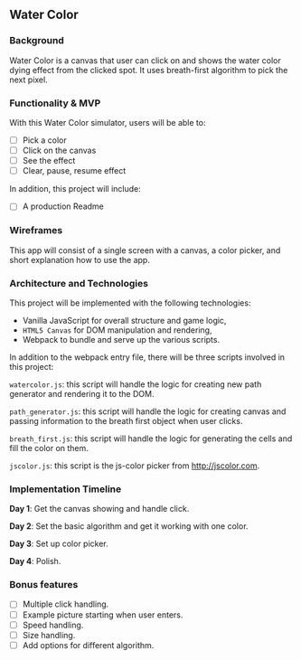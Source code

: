 ## Water Color

### Background

Water Color is a canvas that user can click on and shows the water color dying effect from the clicked spot.
It uses breath-first algorithm to pick the next pixel.

### Functionality & MVP  

With this Water Color simulator, users will be able to:

- [ ] Pick a color
- [ ] Click on the canvas
- [ ] See the effect
- [ ] Clear, pause, resume effect

In addition, this project will include:

- [ ] A production Readme

### Wireframes

This app will consist of a single screen with a canvas, a color picker, and short explanation how to use the app.

[wireframes]: ./wireframes

### Architecture and Technologies

This project will be implemented with the following technologies:

- Vanilla JavaScript for overall structure and game logic,
- `HTML5 Canvas` for DOM manipulation and rendering,
- Webpack to bundle and serve up the various scripts.

In addition to the webpack entry file, there will be three scripts involved in this project:

`watercolor.js`: this script will handle the logic for creating new path generator and rendering it to the DOM.

`path_generator.js`: this script will handle the logic for creating canvas and passing information to the breath first object when user clicks.

`breath_first.js`: this script will handle the logic for generating the cells and fill the color on them.

`jscolor.js`: this script is the js-color picker from http://jscolor.com.



### Implementation Timeline

**Day 1**: Get the canvas showing and handle click.

**Day 2**: Set the basic algorithm and get it working with one color.

**Day 3**: Set up color picker.

**Day 4**: Polish.

### Bonus features

- [ ] Multiple click handling.
- [ ] Example picture starting when user enters.
- [ ] Speed handling.
- [ ] Size handling.
- [ ] Add options for different algorithm.
